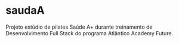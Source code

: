 # saudaA
Projeto estúdio de pilates Saúde A+ durante treinamento de Desenvolvimento Full Stack do programa Atlântico Academy Future.
